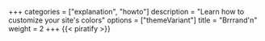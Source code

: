 +++
categories = ["explanation", "howto"]
description = "Learn how to customize your site's colors"
options = ["themeVariant"]
title = "Brrrand'n"
weight = 2
+++
{{< piratify >}}